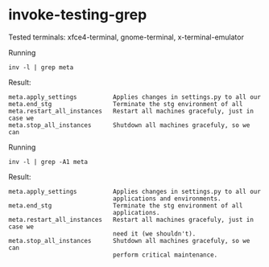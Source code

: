 # invoke-testing-grep

Tested terminals: xfce4-terminal, gnome-terminal, x-terminal-emulator

Running 

    inv -l | grep meta
    
Result:

    meta.apply_settings          Applies changes in settings.py to all our
    meta.end_stg                 Terminate the stg environment of all
    meta.restart_all_instances   Restart all machines gracefuly, just in case we
    meta.stop_all_instances      Shutdown all machines gracefuly, so we can

Running 

    inv -l | grep -A1 meta
    
Result:

    meta.apply_settings          Applies changes in settings.py to all our
                                 applications and environments.
    meta.end_stg                 Terminate the stg environment of all
                                 applications.
    meta.restart_all_instances   Restart all machines gracefuly, just in case we
                                 need it (we shouldn't).
    meta.stop_all_instances      Shutdown all machines gracefuly, so we can
                                 perform critical maintenance.
